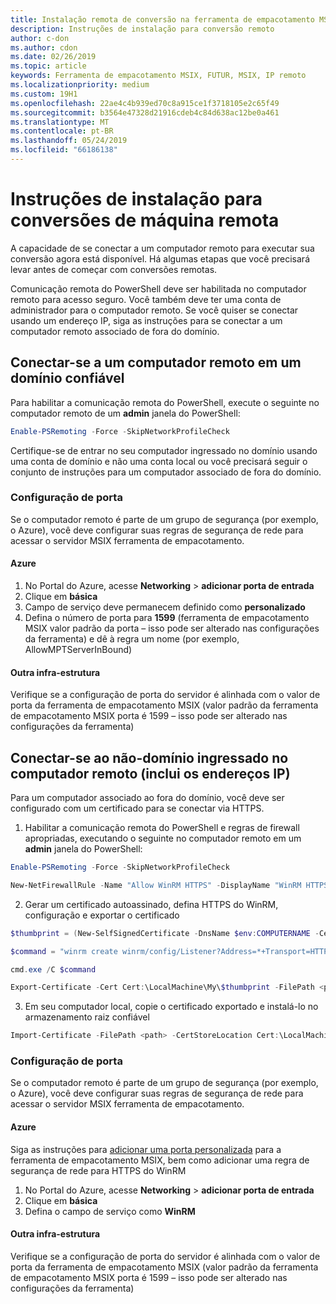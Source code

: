 ```yaml
---
title: Instalação remota de conversão na ferramenta de empacotamento MSIX
description: Instruções de instalação para conversão remoto
author: c-don
ms.author: cdon
ms.date: 02/26/2019
ms.topic: article
keywords: Ferramenta de empacotamento MSIX, FUTUR, MSIX, IP remoto
ms.localizationpriority: medium
ms.custom: 19H1
ms.openlocfilehash: 22ae4c4b939ed70c8a915ce1f3718105e2c65f49
ms.sourcegitcommit: b3564e47328d21916cdeb4c84d638ac12be0a461
ms.translationtype: MT
ms.contentlocale: pt-BR
ms.lasthandoff: 05/24/2019
ms.locfileid: "66186138"
---
```

# <a name="setup-instructions-for-remote-machine-conversions"></a>Instruções de instalação para conversões de máquina remota 

A capacidade de se conectar a um computador remoto para executar sua conversão agora está disponível. Há algumas etapas que você precisará levar antes de começar com conversões remotas.  

Comunicação remota do PowerShell deve ser habilitada no computador remoto para acesso seguro. Você também deve ter uma conta de administrador para o computador remoto.  Se você quiser se conectar usando um endereço IP, siga as instruções para se conectar a um computador remoto associado de fora do domínio. 

## <a name="connecting-to-a-remote-machine-in-a-trusted-domain"></a>Conectar-se a um computador remoto em um domínio confiável 

Para habilitar a comunicação remota do PowerShell, execute o seguinte no computador remoto de um **admin** janela do PowerShell: 

``` PowerShell
Enable-PSRemoting -Force -SkipNetworkProfileCheck 
```

Certifique-se de entrar no seu computador ingressado no domínio usando uma conta de domínio e não uma conta local ou você precisará seguir o conjunto de instruções para um computador associado de fora do domínio. 

### <a name="port-configuration"></a>Configuração de porta 

Se o computador remoto é parte de um grupo de segurança (por exemplo, o Azure), você deve configurar suas regras de segurança de rede para acessar o servidor MSIX ferramenta de empacotamento.  

#### <a name="azure"></a>Azure 

1. No Portal do Azure, acesse **Networking** > **adicionar porta de entrada** 
2. Clique em **básica**
3. Campo de serviço deve permanecem definido como **personalizado**
4. Defina o número de porta para **1599** (ferramenta de empacotamento MSIX valor padrão da porta – isso pode ser alterado nas configurações da ferramenta) e dê à regra um nome (por exemplo, AllowMPTServerInBound) 

#### <a name="other-infrastructure"></a>Outra infra-estrutura 

Verifique se a configuração de porta do servidor é alinhada com o valor de porta da ferramenta de empacotamento MSIX (valor padrão da ferramenta de empacotamento MSIX porta é 1599 – isso pode ser alterado nas configurações da ferramenta) 

## <a name="connecting-to-a-non-domain-joined-remote-machineincludes-ip-addresses"></a>Conectar-se ao não-domínio ingressado no computador remoto (inclui os endereços IP) 

Para um computador associado ao fora do domínio, você deve ser configurado com um certificado para se conectar via HTTPS. 

1. Habilitar a comunicação remota do PowerShell e regras de firewall apropriadas, executando o seguinte no computador remoto em um **admin** janela do PowerShell: 

``` PowerShell
Enable-PSRemoting -Force -SkipNetworkProfileCheck  

New-NetFirewallRule -Name "Allow WinRM HTTPS" -DisplayName "WinRM HTTPS" -Enabled  True -Profile Any -Action Allow -Direction Inbound -LocalPort 5986 -Protocol TCP 
```
 
2. Gerar um certificado autoassinado, defina HTTPS do WinRM, configuração e exportar o certificado 

``` PowerShell
$thumbprint = (New-SelfSignedCertificate -DnsName $env:COMPUTERNAME -CertStoreLocation Cert:\LocalMachine\My -KeyExportPolicy NonExportable).Thumbprint 

$command = "winrm create winrm/config/Listener?Address=*+Transport=HTTPS @{Hostname=""$env:computername"";CertificateThumbprint=""$thumbprint""}" 

cmd.exe /C $command 

Export-Certificate -Cert Cert:\LocalMachine\My\$thumbprint -FilePath <path_to_cer_file> 
```

3. Em seu computador local, copie o certificado exportado e instalá-lo no armazenamento raiz confiável 

``` PowerShell
Import-Certificate -FilePath <path> -CertStoreLocation Cert:\LocalMachine\Root 
``` 

### <a name="port-configuration"></a>Configuração de porta 

Se o computador remoto é parte de um grupo de segurança (por exemplo, o Azure), você deve configurar suas regras de segurança de rede para acessar o servidor MSIX ferramenta de empacotamento.  

#### <a name="azure"></a>Azure 

Siga as instruções para [adicionar uma porta personalizada](#azure) para a ferramenta de empacotamento MSIX, bem como adicionar uma regra de segurança de rede para HTTPS do WinRM 

1. No Portal do Azure, acesse **Networking** > **adicionar porta de entrada** 
2. Clique em **básica** 
3. Defina o campo de serviço como **WinRM**

#### <a name="other-infrastructure"></a>Outra infra-estrutura 

Verifique se a configuração de porta do servidor é alinhada com o valor de porta da ferramenta de empacotamento MSIX (valor padrão da ferramenta de empacotamento MSIX porta é 1599 – isso pode ser alterado nas configurações da ferramenta) 

